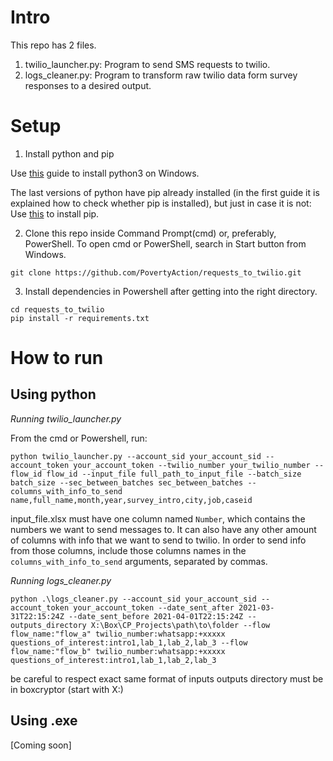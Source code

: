 # Intro

This repo has 2 files.
1. twilio_launcher.py: Program to send SMS requests to twilio.
2. logs_cleaner.py: Program to transform raw twilio data form survey responses to a desired output.

# Setup

1. Install python and pip

Use [this](https://phoenixnap.com/kb/how-to-install-python-3-windows) guide to install python3 on Windows.

The last versions of python have pip already installed (in the first guide it is explained how to check whether pip is installed), but just in case it is not: Use [this](https://www.liquidweb.com/kb/install-pip-windows/) to install pip.

2. Clone this repo inside Command Prompt(cmd) or, preferably, PowerShell. To open cmd or PowerShell, search in Start button from Windows.

`git clone https://github.com/PovertyAction/requests_to_twilio.git`

3. Install dependencies in Powershell after getting into the right directory.

`cd requests_to_twilio` </br>
`pip install -r requirements.txt`

# How to run

## Using python

*Running twilio_launcher.py*

From the cmd or Powershell, run:

`python twilio_launcher.py --account_sid your_account_sid --account_token your_account_token --twilio_number your_twilio_number --flow_id flow_id --input_file full_path_to_input_file --batch_size batch_size --sec_between_batches sec_between_batches --columns_with_info_to_send name,full_name,month,year,survey_intro,city,job,caseid`


input_file.xlsx must have one column named `Number`, which contains the numbers we want to send messages to. It can also have any other amount of columns with info that we want to send to twilio.  In order to send info from those columns, include those columns names in the `columns_with_info_to_send` arguments, separated by commas.

*Running logs_cleaner.py*

`python .\logs_cleaner.py --account_sid your_account_sid --account_token your_account_token --date_sent_after 2021-03-31T22:15:24Z --date_sent_before 2021-04-01T22:15:24Z --outputs_directory X:\Box\CP_Projects\path\to\folder --flow flow_name:"flow_a" twilio_number:whatsapp:+xxxxx questions_of_interest:intro1,lab_1,lab_2,lab_3 --flow flow_name:"flow_b" twilio_number:whatsapp:+xxxxx questions_of_interest:intro1,lab_1,lab_2,lab_3`

be careful to respect exact same format of inputs
outputs directory must be in boxcryptor (start with X:)

## Using .exe

[Coming soon]
